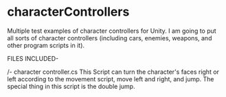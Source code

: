 # characterControllers
Multiple test examples of character controllers for Unity. I am going to put all sorts of character controllers (including cars, enemies, weapons, and other program scripts in it).

FILES INCLUDED-

/- character controller.cs 
  This Script can turn the character's faces right or left according to the movement script, move left and right, and jump. The special thing in this script is the double jump.
